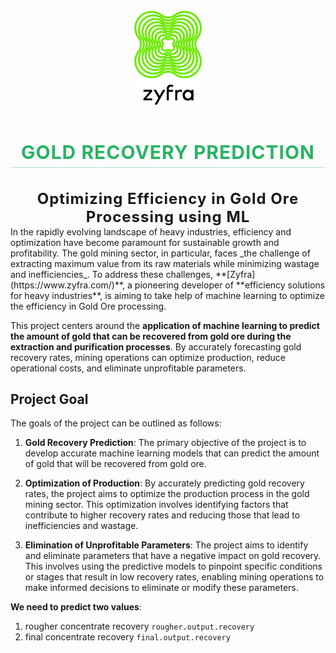 <div style="text-align: center; padding-top:25px">
        <img src="https://raw.githubusercontent.com/5hraddha/misc/467e0a672fe146bef8b3dd384df3db2bc8cfbd2e/images/zyfra-logo.png" style="max-height:150px;" />
    <div style="   padding-top: 25px;
                   font-weight:700;
                   letter-spacing:1px; 
                   line-height:1.2;">
        <p style=" font-size:30px; 
                   color: #28B463;
                   text-transform: uppercase;
                   text-align: center;
                   padding-bottom: 6px;
                   border-bottom: 1px solid #ABEBC6;">Gold Recovery Prediction</p>
        <p style=" margin: 0;
                   padding-top: 6px;
                   font-size:24px;
                   text-align: center;">Optimizing Efficiency in Gold Ore Processing using ML</p>
    </div>
</div>
In the rapidly evolving landscape of heavy industries, efficiency and optimization have become paramount for sustainable growth and profitability. The gold mining sector, in particular, faces _the challenge of extracting maximum value from its raw materials while minimizing wastage and inefficiencies_. To address these challenges, **[Zyfra](https://www.zyfra.com/)**, a pioneering developer of **efficiency solutions for heavy industries**, is aiming to take help of machine learning to optimize the efficiency in Gold Ore processing.

This project centers around the **application of machine learning to predict the amount of gold that can be recovered from gold ore during the extraction and purification processes**. By accurately forecasting gold recovery rates, mining operations can optimize production, reduce operational costs, and eliminate unprofitable parameters.

## Project Goal

The goals of the project can be outlined as follows:

1. **Gold Recovery Prediction**: The primary objective of the project is to develop accurate machine learning models that can predict the amount of gold that will be recovered from gold ore.

2. **Optimization of Production**: By accurately predicting gold recovery rates, the project aims to optimize the production process in the gold mining sector. This optimization involves identifying factors that contribute to higher recovery rates and reducing those that lead to inefficiencies and wastage.

3. **Elimination of Unprofitable Parameters**: The project aims to identify and eliminate parameters that have a negative impact on gold recovery. This involves using the predictive models to pinpoint specific conditions or stages that result in low recovery rates, enabling mining operations to make informed decisions to eliminate or modify these parameters.

**We need to predict two values**:

1. rougher concentrate recovery `rougher.output.recovery`
2. final concentrate recovery `final.output.recovery`
